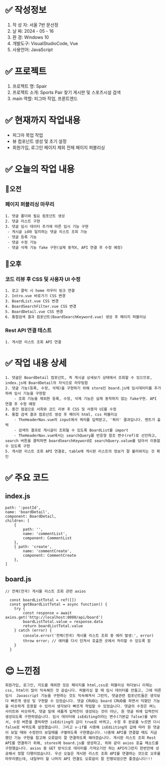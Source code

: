 # ✅ 작성정보
1. 작 성 자: 서울 7반 문선정
2. 날 짜: 2024 - 05 - 16
3. 환 경: Windows 10
4. 개발도구: VisualStudioCode, Vue
5. 사용언어: JavaScript 

# ✅ 프로젝트
1. 프로젝트 명: Spair
2. 프로젝트 소개: Sports Pair 찾기 게시판 및 스포츠시설 검색
3. main 역할: 피그마 작업, 프론트엔드 

# ✅ 현재까지 작업내용
- 피그마 목업 작업
- 뷰 컴포넌트 생성 및 초기 설정
- 회원가입, 로그인 페이지 제외 전체 페이지 퍼블리싱

# ✅ 오늘의 작업 내용
## 🌅오전
### 페이지 퍼블리싱 마무리
```
1. 댓글 폴더와 필요 컴포넌트 생성
2. 댓글 리스트 구현
3. 댓글 임시 데이터 추가에 따른 임시 기능 구현
 - 게시글 id와 일치하는 댓글 리스트 조회 기능 
 - 댓글 등록 기능 
 - 댓글 수정 기능 
 - 댓글 삭제 기능 fake 구현(실제 동작X, API 연결 후 수정 예정)
```
## 🌆오후
### 코드 리뷰 후 CSS 및 사용자 UI 수정
```
1. 로고 클릭 시 home 라우터 링크 연결
2. Intro.vue 바로가기 CSS 변경
3. BoardList.vue CSS 변경
4. BoardSearchFilter.vue CSS 변경
5. BoardDetail.vue CSS 변경
6. 통합검색 결과 컴포넌트(BoardSearchKeyword.vue) 생성 후 페이지 퍼블리싱
```
### Rest API 연결 테스트
```
1. 게시판 리스트 조회 API 연결
```

# ✅ 작업 내용 상세
```
1. 댓글은 BoardDetail 컴포넌트, 즉 게시글 상세보기 상태에서 조회할 수 있으므로, index.js에 BoardDetail의 자식으로 라우팅함 
2. 댓글 기능(등록, 수정, 삭제)을 구현하기 위해 store인 board.js에 임시데이터를 추가하여 임시 기능을 구현함 
    - 조회 기능을 제외한 등록, 수정, 삭제 기능은 실제 동작하지 않는 fake구현. API 연결 후 수정 예정
3. 중간 점검으로 서희와 코드 리뷰 후 CSS 및 사용자 UI를 수정
4. 통합 검색 결과 컴포넌트 생성 후 페이지 html, css 퍼블리싱 
    - TheHeaderNav.vue의 input에서 쿼리를 입력받고, '쿼리' 결과입니다. 멘트가 출력
    - 검색의 결과로 게시글이 조회될 수 있도록 BoardList를 import 
    - TheHeaderNav.vue에서는 searchQuery를 반응형 참조 변수(ref)로 선언하고, search 버튼을 클릭하면 boardSearchKeyword로 searchQuery.value를 담아서 이동할 수 있도록 구현
5. 게시판 리스트 조회 API 연결로, table에 게시판 리스트의 정보가 잘 불러와지는 것 확인
```
# ✅ 주요 코드 
## index.js
```
path: ':postId', 
name: 'boardDetail',
component: BoardDetail,
children: [
    {
        path: '', 
        name: 'commentList',
        component: CommentList
    },
    { path: 'create',
        name: 'commentCreate',
        component: CommentCreate
    },
]
```
## board.js
```
// 전체(전국) 게시물 리스트 조회 관련 axios
  
  const boardListTotal = ref([])
  const getBoardListTotal = async function() {
    try {
        const response = await axios.get('http://localhost:8080/api/board')
        boardListTotal.value = response.data
        return boardListTotal.value
    } catch (error) {
        console.error('전체(전국) 게시물 리스트 조회 중 에러 발생:', error)
        throw error; // 에러를 다시 던져서 호출한 곳에서 처리할 수 있도록 함
    }
  }
```
# 😊 느낀점
```
회원가입, 로그인, 지도를 제외한 모든 페이지를 html,css로 퍼블리싱 하다보니 이제는 css, html이 많이 익숙해진 것 같습니다. 퍼블리싱 할 때 임시 데이터를 만들고, 그에 따른 임시  Javascript 기능을 구현하는 것도 익숙해져서 그런지, 댓글관련 컴포넌트들은 생각보다 빠르게 생성 및 구현할 수 있었습니다. 댓글 CRUD는 board CRUD를 하면서 익혔던 기능을 비슷하게 응용할 수 있어서 생각보다 빠르게 작업할 수 있었습니다. 댓글의 수정은 여느 사이트와 비슷하게, 댓글 밑에 새롭게 입력칸이 생성되는 것이 아닌, 원 댓글 위에 입력칸이 생성되도록 구현하였습니다. 임시 데이터에 isEditing이라는 변수(기본값 false)를 넣어서, 수정 버튼을 클릭하면 isEditing의 값이 true로 바뀌고, 수정 후 완료를 누르면 다시 false로 바뀌도록 설정했습니다. 그리고 v-if를 사용해 isEdiiting의 값에 따라 원 댓글이 보일 때와 수정란이 보일때를 구별하도록 구현했습니다. 나중에 API를 연결할 때도 지금 했던 기능 구현을 참고해 오류없이 잘 연결하도록 해야겠습니다. 게시판 리스트 조회 Rest API를 연결하기 위해, stores에 board.js를 생성하고, 위와 같이 axios 호출 메소드를 구현했습니다. axios 중 GET 방식으로 데이터를 가져오기만 하는 API라그런지 한번만에 성공해서 정말 다행이었습니다. 우선 오늘은 게시판 리스트 조회 API를 연결하는 것으로 오후를 마무리했는데, 내일부터 할 나머지 API 연결도 오류없이 잘 진행되었으면 좋겠습니다!!!
```


